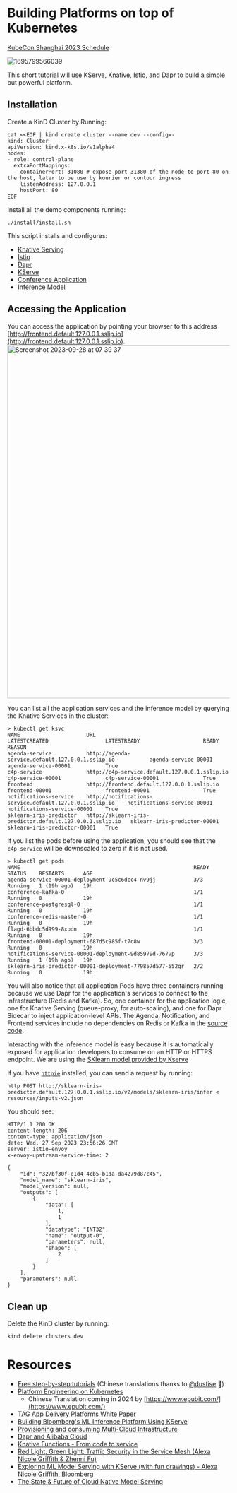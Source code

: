 # Building Platforms on top of Kubernetes

[KubeCon Shanghai 2023 Schedule](https://sched.co/1PTHH)

![1695799566039](https://github.com/salaboy/kubecon-china-2023/assets/271966/9f03f106-d80f-4ba0-b880-4b8b796b5e17)

This short tutorial will use KServe, Knative, Istio, and Dapr to build a simple but powerful platform. 


## Installation

Create a KinD Cluster by Running: 

```shell
cat <<EOF | kind create cluster --name dev --config=-
kind: Cluster
apiVersion: kind.x-k8s.io/v1alpha4
nodes:
- role: control-plane
  extraPortMappings:
  - containerPort: 31080 # expose port 31380 of the node to port 80 on the host, later to be use by kourier or contour ingress
    listenAddress: 127.0.0.1
    hostPort: 80
EOF

```
Install all the demo components running:

```shell
./install/install.sh
```

This script installs and configures: 
- [Knative Serving](https://knative.dev)
- [Istio](https://istio.io/)
- [Dapr](https://dapr.io)
- [KServe](https://kserve.github.io/website/)
- [Conference Application](https://github.com/salaboy/platforms-on-k8s)
- Inference Model

## Accessing the Application

You can access the application by pointing your browser to this address [http://frontend.default.127.0.0.1.sslip.io](http://frontend.default.127.0.0.1.sslip.io).
<img width="800" alt="Screenshot 2023-09-28 at 07 39 37" src="https://github.com/salaboy/kubecon-china-2023/assets/271966/489f862f-c1e7-4207-a898-cb11e12d01f5">

You can list all the application services and the inference model by querying the Knative Services in the cluster: 

```shell
> kubectl get ksvc
NAME                     URL                                                        LATESTCREATED                  LATESTREADY                    READY   REASON
agenda-service           http://agenda-service.default.127.0.0.1.sslip.io           agenda-service-00001           agenda-service-00001           True    
c4p-service              http://c4p-service.default.127.0.0.1.sslip.io              c4p-service-00001              c4p-service-00001              True    
frontend                 http://frontend.default.127.0.0.1.sslip.io                 frontend-00001                 frontend-00001                 True    
notifications-service    http://notifications-service.default.127.0.0.1.sslip.io    notifications-service-00001    notifications-service-00001    True    
sklearn-iris-predictor   http://sklearn-iris-predictor.default.127.0.0.1.sslip.io   sklearn-iris-predictor-00001   sklearn-iris-predictor-00001   True    

```

If you list the pods before using the application, you should see that the `c4p-service` will be downscaled to zero if it is not used. 

```shell
> kubectl get pods
NAME                                                       READY   STATUS    RESTARTS      AGE
agenda-service-00001-deployment-9c5c6dcc4-nv9jj            3/3     Running   1 (19h ago)   19h
conference-kafka-0                                         1/1     Running   0             19h
conference-postgresql-0                                    1/1     Running   0             19h
conference-redis-master-0                                  1/1     Running   0             19h
flagd-6bbdc5d999-8xpdn                                     1/1     Running   0             19h
frontend-00001-deployment-687d5c985f-t7c8w                 3/3     Running   0             19h
notifications-service-00001-deployment-9d85979d-767vp      3/3     Running   1 (19h ago)   19h
sklearn-iris-predictor-00001-deployment-779857d577-552qr   2/2     Running   0             19h
```

You will also notice that all application Pods have three containers running because we use Dapr for the application's services to connect to the infrastructure (Redis and Kafka). So, one container for the application logic, one for Knative Serving (queue-proxy, for auto-scaling), and one for Dapr Sidecar to inject application-level APIs. 
The Agenda, Notification, and Frontend services include no dependencies on Redis or Kafka in the [source code](https://github.com/salaboy/platforms-on-k8s/tree/v2.0.0/conference-application).  

Interacting with the inference model is easy because it is automatically exposed for application developers to consume on an HTTP or HTTPS endpoint. We are using the [SKlearn model provided by Kserve](https://kserve.github.io/website/0.7/modelserving/v1beta1/sklearn/v2/#testing-deployed-model) 

If you have [`httpie`](https://httpie.io/) installed, you can send a request by running: 

```shell
http POST http://sklearn-iris-predictor.default.127.0.0.1.sslip.io/v2/models/sklearn-iris/infer < resources/inputs-v2.json
```
You should see: 

```
HTTP/1.1 200 OK
content-length: 206
content-type: application/json
date: Wed, 27 Sep 2023 23:56:26 GMT
server: istio-envoy
x-envoy-upstream-service-time: 2

{
    "id": "327bf30f-e1d4-4cb5-b1da-da4279d87c45",
    "model_name": "sklearn-iris",
    "model_version": null,
    "outputs": [
        {
            "data": [
                1,
                1
            ],
            "datatype": "INT32",
            "name": "output-0",
            "parameters": null,
            "shape": [
                2
            ]
        }
    ],
    "parameters": null
}

```


## Clean up

Delete the KinD cluster by running: 
```
kind delete clusters dev
```

# Resources
- [Free step-by-step tutorials](https://github.com/salaboy/platforms-on-k8s/) (Chinese translations thanks to [@dustise](https://twitter.com/dustise) 🥳)
- [Platform Engineering on Kubernetes](https://www.salaboy.com/book/)
  - Chinese Translation coming in 2024 by [https://www.epubit.com/](https://www.epubit.com/)
- [TAG App Delivery Platforms White Paper](https://tag-app-delivery.cncf.io/whitepapers/platforms/) 
- [Building Bloomberg's ML Inference Platform Using KServe](https://www.bloomberg.com/company/stories/the-journey-to-build-bloombergs-ml-inference-platform-using-kserve-formerly-kfserving/ )
- [Provisioning and consuming Multi-Cloud Infrastructure](https://blog.crossplane.io/crossplane-and-dapr/) 
- [Dapr and Alibaba Cloud](https://blog.dapr.io/posts/2021/03/19/how-alibaba-is-using-dapr/)
- [Knative Functions - From code to service](https://www.youtube.com/watch?v=ExuyJUIl4CY)  
- [Red Light, Green Light: Traffic Security in the Service Mesh (Alexa Nicole Griffith & Zhenni Fu)](https://www.youtube.com/watch?v=f6jMix46ZD8)
- [Exploring ML Model Serving with KServe (with fun drawings) - Alexa Nicole Griffith, Bloomberg](https://www.youtube.com/watch?v=FX6naJLaq2Y)
- [The State & Future of Cloud Native Model Serving](https://www.youtube.com/watch?v=786VaGAfm6I)


